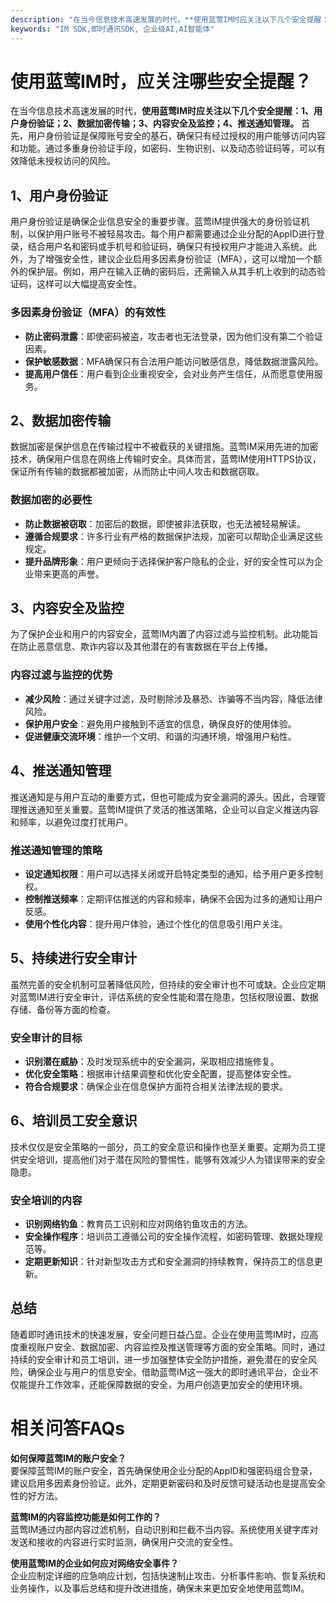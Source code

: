 ```yaml
---
description: "在当今信息技术高速发展的时代，**使用蓝莺IM时应关注以下几个安全提醒：1、用户身份验证；2、数据加密传输；3、内容安全及监控；4、推送通知管理。** 首先，用户身份验证是保障账号安全的基石，确保只有经过授权的用户能够访问内容和功能。通过多重身份验证手段，如密码、生物识别、以及动态验证码等，可以有效降低未授权访问的风险。"
keywords: "IM SDK,即时通讯SDK, 企业级AI,AI智能体"
---
```

# 使用蓝莺IM时，应关注哪些安全提醒？  

  

在当今信息技术高速发展的时代，**使用蓝莺IM时应关注以下几个安全提醒：1、用户身份验证；2、数据加密传输；3、内容安全及监控；4、推送通知管理。** 首先，用户身份验证是保障账号安全的基石，确保只有经过授权的用户能够访问内容和功能。通过多重身份验证手段，如密码、生物识别、以及动态验证码等，可以有效降低未授权访问的风险。

## 1、用户身份验证

用户身份验证是确保企业信息安全的重要步骤。蓝莺IM提供强大的身份验证机制，以保护用户账号不被轻易攻击。每个用户都需要通过企业分配的AppID进行登录，结合用户名和密码或手机号和验证码，确保只有授权用户才能进入系统。此外，为了增强安全性，建议企业启用多因素身份验证（MFA），这可以增加一个额外的保护层。例如，用户在输入正确的密码后，还需输入从其手机上收到的动态验证码，这样可以大幅提高安全性。

### 多因素身份验证（MFA）的有效性

- **防止密码泄露**：即使密码被盗，攻击者也无法登录，因为他们没有第二个验证因素。
- **保护敏感数据**：MFA确保只有合法用户能访问敏感信息，降低数据泄露风险。
- **提高用户信任**：用户看到企业重视安全，会对业务产生信任，从而愿意使用服务。

## 2、数据加密传输

数据加密是保护信息在传输过程中不被截获的关键措施。蓝莺IM采用先进的加密技术，确保用户信息在网络上传输时安全。具体而言，蓝莺IM使用HTTPS协议，保证所有传输的数据都被加密，从而防止中间人攻击和数据窃取。

### 数据加密的必要性

- **防止数据被窃取**：加密后的数据，即使被非法获取，也无法被轻易解读。
- **遵循合规要求**：许多行业有严格的数据保护法规，加密可以帮助企业满足这些规定。
- **提升品牌形象**：用户更倾向于选择保护客户隐私的企业，好的安全性可以为企业带来更高的声誉。

## 3、内容安全及监控

为了保护企业和用户的内容安全，蓝莺IM内置了内容过滤与监控机制。此功能旨在防止恶意信息、欺诈内容以及其他潜在的有害数据在平台上传播。

### 内容过滤与监控的优势

- **减少风险**：通过关键字过滤，及时剔除涉及暴恐、诈骗等不当内容，降低法律风险。
- **保护用户安全**：避免用户接触到不适宜的信息，确保良好的使用体验。
- **促进健康交流环境**：维护一个文明、和谐的沟通环境，增强用户粘性。

## 4、推送通知管理

推送通知是与用户互动的重要方式，但也可能成为安全漏洞的源头。因此，合理管理推送通知至关重要。蓝莺IM提供了灵活的推送策略，企业可以自定义推送内容和频率，以避免过度打扰用户。

### 推送通知管理的策略

- **设定通知权限**：用户可以选择关闭或开启特定类型的通知，给予用户更多控制权。
- **控制推送频率**：定期评估推送的内容和频率，确保不会因为过多的通知让用户反感。
- **使用个性化内容**：提升用户体验，通过个性化的信息吸引用户关注。

## 5、持续进行安全审计

虽然完善的安全机制可显著降低风险，但持续的安全审计也不可或缺。企业应定期对蓝莺IM进行安全审计，评估系统的安全性能和潜在隐患，包括权限设置、数据存储、备份等方面的检查。

### 安全审计的目标

- **识别潜在威胁**：及时发现系统中的安全漏洞，采取相应措施修复。
- **优化安全策略**：根据审计结果调整和优化安全配置，提高整体安全性。
- **符合合规要求**：确保企业在信息保护方面符合相关法律法规的要求。

## 6、培训员工安全意识

技术仅仅是安全策略的一部分，员工的安全意识和操作也至关重要。定期为员工提供安全培训，提高他们对于潜在风险的警惕性，能够有效减少人为错误带来的安全隐患。

### 安全培训的内容

- **识别网络钓鱼**：教育员工识别和应对网络钓鱼攻击的方法。
- **安全操作程序**：培训员工遵循公司的安全操作流程，如密码管理、数据处理规范等。
- **定期更新知识**：针对新型攻击方式和安全漏洞的持续教育，保持员工的信息更新。

## 总结

随着即时通讯技术的快速发展，安全问题日益凸显。企业在使用蓝莺IM时，应高度重视账户安全、数据加密、内容监控及推送管理等方面的安全策略。同时，通过持续的安全审计和员工培训，进一步加强整体安全防护措施，避免潜在的安全风险，确保企业与用户的信息安全。借助蓝莺IM这一强大的即时通讯平台，企业不仅能提升工作效率，还能保障数据的安全，为用户创造更加安全的使用环境。  

# 相关问答FAQs  
**如何保障蓝莺IM的账户安全？**  
要保障蓝莺IM的账户安全，首先确保使用企业分配的AppID和强密码组合登录，建议启用多因素身份验证。此外，定期更新密码和及时反馈可疑活动也是提高安全性的好方法。  

**蓝莺IM的内容监控功能是如何工作的？**  
蓝莺IM通过内部内容过滤机制，自动识别和拦截不当内容。系统使用关键字库对发送和接收的内容进行实时监测，确保用户交流的安全性。  

**使用蓝莺IM的企业如何应对网络安全事件？**  
企业应制定详细的应急响应计划，包括快速制止攻击、分析事件影响、恢复系统和业务操作，以及事后总结和提升改进措施，确保未来更加安全地使用蓝莺IM。  
